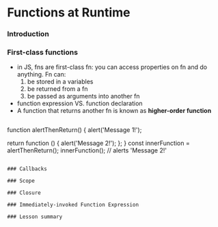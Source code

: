 # Functions at Runtime

### Introduction

### First-class functions
* in JS, fns are first-class fn: you can access properties on fn and do anything. Fn can:
  1. be stored in a variables
  2. be returned from a fn
  3. be passed as arguments into another fn
* function expression VS. function declaration
* A function that returns another fn is known as **higher-order function**
  ```js
function alertThenReturn() {
  alert('Message 1!');

  return function () {
    alert('Message 2!');
  };
}
const innerFunction = alertThenReturn();
innerFunction(); // alerts 'Message 2!'
  ```

### Callbacks

### Scope

### Closure

### Immediately-invoked Function Expression

### Lesson summary

